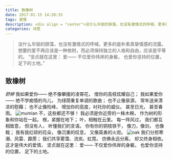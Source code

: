 ```yaml
---
title: 致橡树
date: 2017-01-15 14:20:33
tags: 爱情
description: <div align = "center">没什么华丽的辞藻，也没有激情式的呼喊，更多的是朴素真挚情感的流露。 想要的爱不再应该是一种依附，而必须保持独立的人格和自由，应该是平等的。 “坚贞就在这里： 爱—— 不仅爱你伟岸的身躯， 也爱你坚持的位置，足下的土地。”</div>
categories: 诗意
---
```

> 没什么华丽的辞藻，也没有激情式的呼喊，更多的是朴素真挚情感的流露。 想要的爱不再应该是一种依附，而必须保持独立的人格和自由，应该是平等的。 “坚贞就在这里： 爱—— 不仅爱你伟岸的身躯， 也爱你坚持的位置，足下的土地。”

## 致橡树
*舒婷*
我如果爱你——
绝不像攀援的凌霄花， 
借你的高枝炫耀自己； <!--more-->
我如果爱你—— 
绝不学痴情的鸟儿， 
为绿荫重复单调的歌曲； 
也不止像泉源， 
常年送来清凉的慰藉； 
也不止像险峰， 
增加你的高度，衬托你的威仪。 
甚至日光， 
甚至春雨。
![mumian](/pic/mumian.jpg)
不，这些都还不够！ 
我必须是你近旁的一株木棉， 
作为树的形象和你站在一起。 
根，紧握在地下； 
叶，相触在云里。 
每一阵风过， 
我们都互相致意， 
但没有人， 
听懂我们的言语。 
你有你的铜枝铁干， 
像刀，像剑， 
也像戟； 
我有我红硕的花朵， 
像沉重的叹息， 
又像英勇的火炬。
![oak](/pic/oak.jpg)
我们分担寒潮、风雷、霹雳； 
我们共享雾霭、流岚、虹霓。 
仿佛永远分离， 
却又终身相依。 
这才是伟大的爱情， 
坚贞就在这里： 
爱—— 
不仅爱你伟岸的身躯， 
也爱你坚持的位置， 
足下的土地。